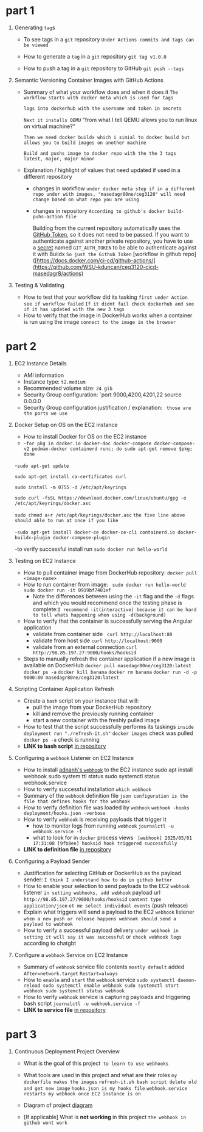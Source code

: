 # part 1

1. Generating `tag`s 

    - To see tags in a `git` repository
      `Under Actions commits and tags can be viewed`
      
    - How to generate a `tag` in a `git` repository
      `git tag v1.0.0`
      
    - How to push a tag in a `git` repository to GitHub
      `git push --tags`
      
2. Semantic Versioning Container Images with GitHub Actions
    - Summary of what your workflow does and when it does it
      `The workflow starts with docker meta which is used for tags`
      
      `logs into dockerhub with the username and token in secrets`
      
      `Next it installs QEMU` "from what I tell QEMU allows you to run linux on virtual machine?"
      
      `Then we need docker buildx which i simial to docker build but allows you to build images on another machine`
      
      `Build and pushs image to docker repo with the the 3 tags latest, major, major minor`
      
    - Explanation / highlight of values that need updated if used in a different repository
      - changes in workflow
        `under docker meta step if in a different repo under with images, "masedagr80ne/ceg3120" will need change based on what repo you are using`
      - changes in repository
        `According to github's docker build-puhs-action file`
      
          Building from the current repository automatically uses the [GitHub Token](https://docs.github.com/en/actions/security-guides/automatic-token-authentication),
          so it does not need to be passed. If you want to authenticate against another
          private repository, you have to use a [secret](https://docs.docker.com/build/ci/github-actions/secrets)
          named `GIT_AUTH_TOKEN` to be able to authenticate against it with Buildx
        `So just the Github Token`
      [workflow in github repo]([https://docs.docker.com/ci-cd/github-actions/](https://github.com/WSU-kduncan/ceg3120-cicd-masedagr8/actions)
3. Testing & Validating
    - How to test that your workflow did its tasking
      `first under Action see if workflow failed`
      `If it didnt fail check dockerhub and see if it has updated with the new 3 tags`
    - How to verify that the image in DockerHub works when a container is run using the image
      `connect to the image in the browser`

# part 2

1. EC2 Instance Details
    - AMI information
    - Instance type: `t2.medium`
    - Recommended volume size: `24 gib`
    - Security Group configuration: `port 9000,4200,4201,22 source 0.0.0.0
    - Security Group configuration justification / explanation: ` those are the ports we use`
2. Docker Setup on OS on the EC2 instance
    - How to install Docker for OS on the EC2 instance
    -  -`for pkg in docker.io docker-doc docker-compose docker-compose-v2 podman-docker containerd runc; do sudo apt-get remove $pkg; done`


   
   -`sudo apt-get update`

    `sudo apt-get install ca-certificates curl`

    `sudo install -m 0755 -d /etc/apt/keyrings`

    `sudo curl -fsSL https://download.docker.com/linux/ubuntu/gpg -o /etc/apt/keyrings/docker.asc`

    `sudo chmod a+r /etc/apt/keyrings/docker.asc`
   `the five line above should able to run at once if you like`

   -`sudo apt-get install docker-ce docker-ce-cli containerd.io docker-buildx-plugin docker-compose-plugin`
   
   -to verify successful install run `sudo docker run hello-world`

3. Testing on EC2 Instance
    - How to pull container image from DockerHub repository: `docker pull <image-name>`
    - How to run container from image:
      ` sudo docker run hello-world`
      `sudo docker run -it 0919bf7401ef`
      - Note the differences between using the `-it` flag and the `-d` flags and which you would recommend once the testing phase is complete:`I recommend -it(interactive) because it can be hard to tell whats happening when using -d(background)`
    - How to verify that the container is successfully serving the Angular application
      - validate from container side ` curl http://localhost:80`
      - validate from host side `curl http://localhost:9000`
      - validate from an external connection `curl http://98.85.197.27:9000/hooks/hooksid`
    - Steps to manually refresh the container application if a new image is available on DockerHub
      `docker pull masedagr80ne/ceg3120:latest`
      `docker ps -a`
      `docker kill banana`
      `docker rm banana`
      `docker run -d -p 9000:80 masedagr80ne/ceg3120:latest`

4. Scripting Container Application Refresh
    - Create a `bash` script on your instance that will:
      - pull the image from your DockerHub repository
      - kill and remove the previously running container
      - start a new container with the freshly pulled image
    - How to test that the script successfully performs its taskings
      `inside deployment run "./refresh-it.sh"`
      `docker images` check was pulled
      `docker ps -a` check is running
    - **LINK to bash script** [in repository](https://github.com/WSU-kduncan/ceg3120-cicd-masedagr8/blob/main/project5/deployment/refresh-it.sh)
5. Configuring a `webhook` Listener on EC2 Instance
    - How to install [adnanh's `webhook`](https://github.com/adnanh/webhook) to the EC2 instance
      sudo apt install webhook
      sudo system ttl status
      sudo systemctl status webhook.service
    - How to verify successful installation `which webhook`
    - Summary of the `webhook` definition file `json configuration is the file that defines hooks for the webhook`
    - How to verify definition file was loaded by `webhook` `webhook -hooks deployment/hooks.json -verbose`
    - How to verify `webhook` is receiving payloads that trigger it
      - how to monitor logs from running `webhook` `journalctl -u webhook.service -f`
      - what to look for in `docker` process views ` [webhook] 2025/05/01 17:31:08 [9fb8ee] hooksid hook triggered successfully`
    - **LINK to definition file** [in repository](https://github.com/WSU-kduncan/ceg3120-cicd-masedagr8/blob/main/project5/deployment/hooks.json)
6. Configuring a Payload Sender
    - Justification for selecting GitHub or DockerHub as the payload sender: `I think I understand how to do in github better`
    - How to enable your selection to send payloads to the EC2 `webhook` listener
      `in setting webhooks, add webhook`
      payload url `http://98.85.197.27/9000/hooks/hooksid`
      `content type application/json`
      `et me select individual events` (push release)
    - Explain what triggers will send a payload to the EC2 `webhook` listener
      `when a new push or release happens webhook should send a payload to webhook`
    - How to verify a successful payload delivery
      `under webhook in setting it will say it was successful`
      or `check webhook logs` according to chatgbt
7. Configure a `webhook` Service on EC2 Instance 
    - Summary of `webhook` service file contents
      `mostly default`
      added
      `After=network.target`
      `Restart=always`
    - How to `enable` and `start` the `webhook` service
       `sudo systemctl daemon-reload
       sudo systemctl enable webhook
       sudo systemctl start webhook
       sudo systemctl status webhook`
    - How to verify `webhook` service is capturing payloads and triggering bash script
      `journalctl -u webhook.service -f`
    - **LINK to service file** [in repository](https://github.com/WSU-kduncan/ceg3120-cicd-masedagr8/blob/main/project5/deployment/webhook.service)

# part 3

1. Continuous Deployment Project Overview
    - What is the goal of this project` to learn to use webhooks`
    - What tools are used in this project and what are their roles
      `my dockerfile makes the images`
      `refresh-it.sh bash script delete old and get new image`
      `hooks.json is my hooks file`
      `webhook.service restarts my webhook once EC2 instance is on`
    - Diagram of project
  [diagram](https://github.com/WSU-kduncan/ceg3120-cicd-masedagr8/blob/main/project5/Blank%20diagram%20(1).pdf)
      
    - [If applicable] What is **not working** in this project
      `the webhook in github wont work`
